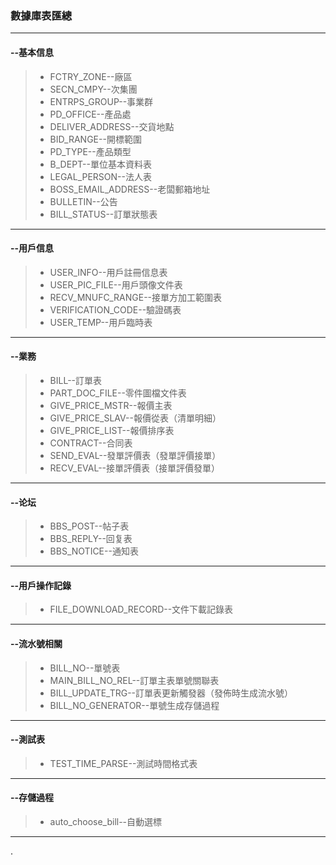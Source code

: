 ### 數據庫表匯總

***

#### --基本信息

> - FCTRY_ZONE--廠區
> - SECN_CMPY--次集團
> - ENTRPS_GROUP--事業群
> - PD_OFFICE--產品處
> - DELIVER_ADDRESS--交貨地點
> - BID_RANGE--開標範圍
> - PD_TYPE--產品類型
> - B_DEPT--單位基本資料表
> - LEGAL_PERSON--法人表
> - BOSS_EMAIL_ADDRESS--老闆郵箱地址
> - BULLETIN--公告
> - BILL_STATUS--訂單狀態表

***

#### --用戶信息

> - USER_INFO--用戶註冊信息表
> - USER_PIC_FILE--用戶頭像文件表
> - RECV_MNUFC_RANGE--接單方加工範圍表
> - VERIFICATION_CODE--驗證碼表
> - USER_TEMP--用戶臨時表

***

#### --業務

> - BILL--訂單表
> - PART_DOC_FILE--零件圖檔文件表
> - GIVE_PRICE_MSTR--報價主表
> - GIVE_PRICE_SLAV--報價從表（清單明細）
> - GIVE_PRICE_LIST--報價排序表
> - CONTRACT--合同表
> - SEND_EVAL--發單評價表（發單評價接單）
> - RECV_EVAL--接單評價表（接單評價發單）

***

#### --论坛

> - BBS_POST--帖子表
> - BBS_REPLY--回复表
> - BBS_NOTICE--通知表

***

#### --用戶操作記錄

> * FILE_DOWNLOAD_RECORD--文件下載記錄表

***

#### --流水號相關

> * BILL_NO--單號表
> * MAIN_BILL_NO_REL--訂單主表單號關聯表
> * BILL_UPDATE_TRG--訂單表更新觸發器（發佈時生成流水號）
> * BILL_NO_GENERATOR--單號生成存儲過程

***

#### --測試表

> * TEST_TIME_PARSE--測試時間格式表

***

#### --存儲過程

> * auto_choose_bill--自動選標

****

.
